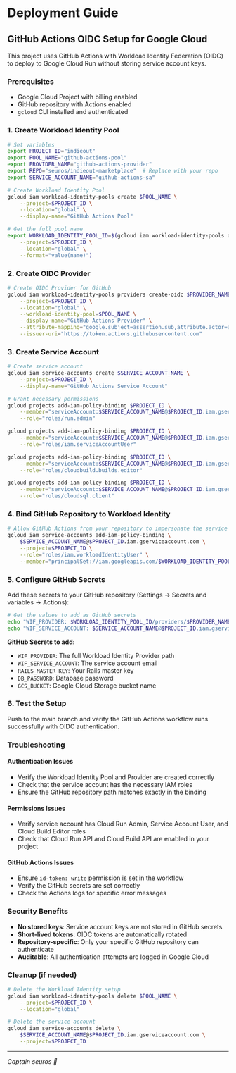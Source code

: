# Deployment Guide

## GitHub Actions OIDC Setup for Google Cloud

This project uses GitHub Actions with Workload Identity Federation (OIDC) to deploy to Google Cloud Run without storing service account keys.

### Prerequisites

- Google Cloud Project with billing enabled
- GitHub repository with Actions enabled
- `gcloud` CLI installed and authenticated

### 1. Create Workload Identity Pool

```bash
# Set variables
export PROJECT_ID="indieout"
export POOL_NAME="github-actions-pool"
export PROVIDER_NAME="github-actions-provider"
export REPO="seuros/indieout-marketplace"  # Replace with your repo
export SERVICE_ACCOUNT_NAME="github-actions-sa"

# Create Workload Identity Pool
gcloud iam workload-identity-pools create $POOL_NAME \
    --project=$PROJECT_ID \
    --location="global" \
    --display-name="GitHub Actions Pool"

# Get the full pool name
export WORKLOAD_IDENTITY_POOL_ID=$(gcloud iam workload-identity-pools describe $POOL_NAME \
    --project=$PROJECT_ID \
    --location="global" \
    --format="value(name)")
```

### 2. Create OIDC Provider

```bash
# Create OIDC Provider for GitHub
gcloud iam workload-identity-pools providers create-oidc $PROVIDER_NAME \
    --project=$PROJECT_ID \
    --location="global" \
    --workload-identity-pool=$POOL_NAME \
    --display-name="GitHub Actions Provider" \
    --attribute-mapping="google.subject=assertion.sub,attribute.actor=assertion.actor,attribute.repository=assertion.repository" \
    --issuer-uri="https://token.actions.githubusercontent.com"
```

### 3. Create Service Account

```bash
# Create service account
gcloud iam service-accounts create $SERVICE_ACCOUNT_NAME \
    --project=$PROJECT_ID \
    --display-name="GitHub Actions Service Account"

# Grant necessary permissions
gcloud projects add-iam-policy-binding $PROJECT_ID \
    --member="serviceAccount:$SERVICE_ACCOUNT_NAME@$PROJECT_ID.iam.gserviceaccount.com" \
    --role="roles/run.admin"

gcloud projects add-iam-policy-binding $PROJECT_ID \
    --member="serviceAccount:$SERVICE_ACCOUNT_NAME@$PROJECT_ID.iam.gserviceaccount.com" \
    --role="roles/iam.serviceAccountUser"

gcloud projects add-iam-policy-binding $PROJECT_ID \
    --member="serviceAccount:$SERVICE_ACCOUNT_NAME@$PROJECT_ID.iam.gserviceaccount.com" \
    --role="roles/cloudbuild.builds.editor"

gcloud projects add-iam-policy-binding $PROJECT_ID \
    --member="serviceAccount:$SERVICE_ACCOUNT_NAME@$PROJECT_ID.iam.gserviceaccount.com" \
    --role="roles/cloudsql.client"
```

### 4. Bind GitHub Repository to Workload Identity

```bash
# Allow GitHub Actions from your repository to impersonate the service account
gcloud iam service-accounts add-iam-policy-binding \
    $SERVICE_ACCOUNT_NAME@$PROJECT_ID.iam.gserviceaccount.com \
    --project=$PROJECT_ID \
    --role="roles/iam.workloadIdentityUser" \
    --member="principalSet://iam.googleapis.com/$WORKLOAD_IDENTITY_POOL_ID/attribute.repository/$REPO"
```

### 5. Configure GitHub Secrets

Add these secrets to your GitHub repository (Settings → Secrets and variables → Actions):

```bash
# Get the values to add as GitHub secrets
echo "WIF_PROVIDER: $WORKLOAD_IDENTITY_POOL_ID/providers/$PROVIDER_NAME"
echo "WIF_SERVICE_ACCOUNT: $SERVICE_ACCOUNT_NAME@$PROJECT_ID.iam.gserviceaccount.com"
```

**GitHub Secrets to add:**
- `WIF_PROVIDER`: The full Workload Identity Provider path
- `WIF_SERVICE_ACCOUNT`: The service account email
- `RAILS_MASTER_KEY`: Your Rails master key
- `DB_PASSWORD`: Database password
- `GCS_BUCKET`: Google Cloud Storage bucket name

### 6. Test the Setup

Push to the main branch and verify the GitHub Actions workflow runs successfully with OIDC authentication.

### Troubleshooting

#### Authentication Issues
- Verify the Workload Identity Pool and Provider are created correctly
- Check that the service account has the necessary IAM roles
- Ensure the GitHub repository path matches exactly in the binding

#### Permissions Issues
- Verify service account has Cloud Run Admin, Service Account User, and Cloud Build Editor roles
- Check that Cloud Run API and Cloud Build API are enabled in your project

#### GitHub Actions Issues
- Ensure `id-token: write` permission is set in the workflow
- Verify the GitHub secrets are set correctly
- Check the Actions logs for specific error messages

### Security Benefits

- **No stored keys**: Service account keys are not stored in GitHub secrets
- **Short-lived tokens**: OIDC tokens are automatically rotated
- **Repository-specific**: Only your specific GitHub repository can authenticate
- **Auditable**: All authentication attempts are logged in Google Cloud

### Cleanup (if needed)

```bash
# Delete the Workload Identity setup
gcloud iam workload-identity-pools delete $POOL_NAME \
    --project=$PROJECT_ID \
    --location="global"

# Delete the service account
gcloud iam service-accounts delete \
    $SERVICE_ACCOUNT_NAME@$PROJECT_ID.iam.gserviceaccount.com \
    --project=$PROJECT_ID
```

---

*Captain seuros 🚀*